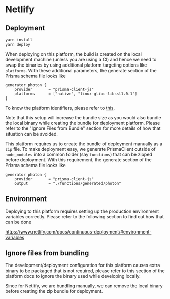 # Netlify

## Deployment

```bash
yarn install
yarn deploy
```

When deploying on this platform, the build is created on the local development machine (unless you are using a CI) and hence we need to swap the binaries by using additional platform targeting options like `platforms`. With these additional parameters, the generate section of the Prisma schema file looks like 

```
generator photon {
    provider       = "prisma-client-js"
    platforms      = ["native", "linux-glibc-libssl1.0.1"]
}
```

To know the platform identifiers, please refer to [this](https://github.com/prisma/specs/tree/master/binaries#table-of-binaries). 

Note that this setup will increase the bundle size as you would also bundle the local binary while creating the bundle for deployment platform. Please refer to the "Ignore Files from Bundle" section for more details of how that situation can be avoided. 

This platform requires us to create the bundle of deployment manually as a `zip` file. To make deployment easy, we generate PrismaClient outside of `node_modules` into a common folder (say `functions`) that can be zipped before deployment. With this requirement, the generate section of the Prisma schema file looks like 

```
generator photon {
    provider       = "prisma-client-js"
    output         = "./functions/generated/photon"
```

## Environment

Deploying to this platform requires setting up the production environment variables correctly. Please refer to the following section to find out how that can be done

https://www.netlify.com/docs/continuous-deployment/#environment-variables

## Ignore files from bundling

The development/deployment configuration for this platform causes extra binary to be packaged that is not required, please refer to this section of the platform docs to ignore the binary used while developing locally. 

Since for Netlify, we are bundling manually, we can remove the local binary before creating the zip bundle for deployment.

